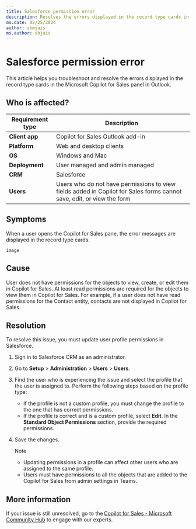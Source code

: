 ```yaml
---
title: Salesforce permission error
description: Resolves the errors displayed in the record type cards in the Microsoft Copilot for Sales panel in Outlook.
ms.date: 02/25/2024
author: sbmjais
ms.author: shjais
---
```


# Salesforce permission error

This article helps you troubleshoot and resolve the errors displayed in the record type cards in the Microsoft Copilot for Sales panel in Outlook. 

## Who is affected?

| Requirement type |Description  |
|---------|---------|
|**Client app**     |  Copilot for Sales Outlook add-in        |
|**Platform**     | Web and desktop clients         |
|**OS**     | Windows and Mac         |
|**Deployment**     | User managed and admin managed       |
|**CRM**     | Salesforce      |
|**Users**     | Users who do not have permissions to view fields added in Copilot for Sales forms cannot save, edit, or view the form  |

## Symptoms

When a user opens the Copilot for Sales pane, the error messages are displayed in the record type cards. 

`image`

## Cause

User does not have permissions for the objects to view, create, or edit them in Copilot for Sales. At least read permissions are required for the objects to view them in Copilot for Sales. For example, if a user does not have read permissions for the Contact entity, contacts are not displayed in Copilot for Sales.

## Resolution

To resolve this issue, you must update user profile permissions in Salesforce.

1. Sign in to Salesforce CRM as an administrator.
2. Go to **Setup** > **Administration** > **Users** > **Users**.
3. Find the user who is experiencing the issue and select the profile that the user is assigned to. Perform the following steps based on the profile type:
    - If the profile is not a custom profile, you must change the profile to the one that has correct permissions. 
    - If the profile is correct and is a custom profile, select **Edit**. In the **Standard Object Permissions** section, provide the required permissions.
1. Save the changes.

    > [!NOTE]
    > - Updating permissions in a profile can affect other users who are assigned to the same profile. 
    > - Users must have permissions to all the objects that are added to the Copilot for Sales from admin settings in Teams.

## More information

If your issue is still unresolved, go to the [Copilot for Sales - Microsoft Community Hub](https://techcommunity.microsoft.com/t5/viva-sales/bd-p/VivaSales) to engage with our experts.


